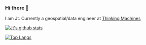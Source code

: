 ### Hi there 👋 
I am Jt. Currently a geospatial/data engineer at [Thinking Machines](https://thinkingmachin.es)


[![Jt's github stats](https://github-readme-stats.vercel.app/api?username=jtmiclat)](https://github.com/anuraghazra/github-readme-stats)


[![Top Langs](https://github-readme-stats.vercel.app/api/top-langs/?username=jtmiclat)](https://github.com/anuraghazra/github-readme-stats)
